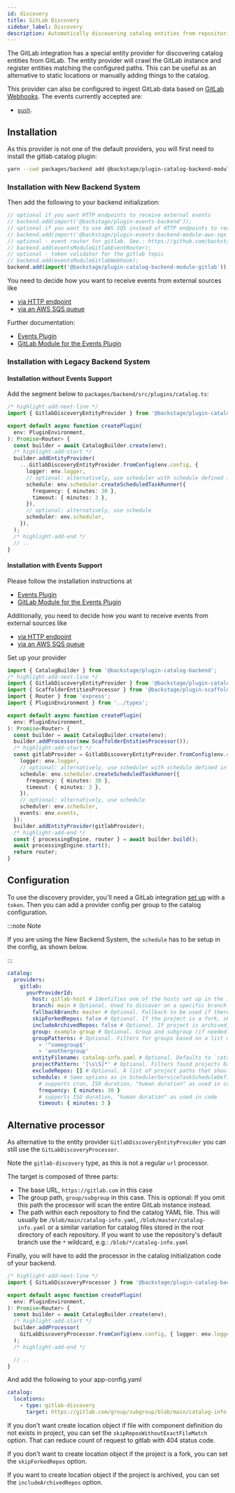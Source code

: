 ```yaml
---
id: discovery
title: GitLab Discovery
sidebar_label: Discovery
description: Automatically discovering catalog entities from repositories in GitLab
---
```


The GitLab integration has a special entity provider for discovering catalog
entities from GitLab. The entity provider will crawl the GitLab instance and register
entities matching the configured paths. This can be useful as an alternative to
static locations or manually adding things to the catalog.

This provider can also be configured to ingest GitLab data based on [GitLab Webhooks](https://docs.gitlab.com/ee/user/project/integrations/webhooks.html#configure-a-webhook-in-gitlab). The events currently accepted are:

- [`push`](https://docs.gitlab.com/ee/user/project/integrations/webhook_events.html#push-events).

## Installation

As this provider is not one of the default providers, you will first need to install
the gitlab catalog plugin:

```bash title="From your Backstage root directory"
yarn --cwd packages/backend add @backstage/plugin-catalog-backend-module-gitlab
```

### Installation with New Backend System

Then add the following to your backend initialization:

```ts title="packages/backend/src/index.ts
// optional if you want HTTP endpoints to receive external events
// backend.add(import('@backstage/plugin-events-backend'));
// optional if you want to use AWS SQS instead of HTTP endpoints to receive external events
// backend.add(import('@backstage/plugin-events-backend-module-aws-sqs'));
// optional - event router for gitlab. See.: https://github.com/backstage/backstage/blob/master/plugins/events-backend-module-gitlab/README.md
// backend.add(eventsModuleGitlabEventRouter);
// optional - token validator for the gitlab topic
// backend.add(eventsModuleGitlabWebhook);
backend.add(import('@backstage/plugin-catalog-backend-module-gitlab'));
```

You need to decide how you want to receive events from external sources like

- [via HTTP endpoint](https://github.com/backstage/backstage/blob/master/plugins/events-backend/README.md#configuration)
- [via an AWS SQS queue](https://github.com/backstage/backstage/tree/master/plugins/events-backend-module-aws-sqs/README.md)

Further documentation:

- [Events Plugin](https://github.com/backstage/backstage/tree/master/plugins/events-backend/README.md)
- [GitLab Module for the Events Plugin](https://github.com/backstage/backstage/blob/master/plugins/events-backend-module-gitlab/README.md)

### Installation with Legacy Backend System

#### Installation without Events Support

Add the segment below to `packages/backend/src/plugins/catalog.ts`:

```ts title="packages/backend/src/plugins/catalog.ts"
/* highlight-add-next-line */
import { GitlabDiscoveryEntityProvider } from '@backstage/plugin-catalog-backend-module-gitlab';

export default async function createPlugin(
  env: PluginEnvironment,
): Promise<Router> {
  const builder = await CatalogBuilder.create(env);
  /* highlight-add-start */
  builder.addEntityProvider(
    ...GitlabDiscoveryEntityProvider.fromConfig(env.config, {
      logger: env.logger,
      // optional: alternatively, use scheduler with schedule defined in app-config.yaml
      schedule: env.scheduler.createScheduledTaskRunner({
        frequency: { minutes: 30 },
        timeout: { minutes: 3 },
      }),
      // optional: alternatively, use schedule
      scheduler: env.scheduler,
    }),
  );
  /* highlight-add-end */
  // ..
}
```

#### Installation with Events Support

Please follow the installation instructions at

- [Events Plugin](https://github.com/backstage/backstage/tree/master/plugins/events-backend/README.md)
- [GitLab Module for the Events Plugin](https://github.com/backstage/backstage/blob/master/plugins/events-backend-module-gitlab/README.md)

Additionally, you need to decide how you want to receive events from external sources like

- [via HTTP endpoint](https://github.com/backstage/backstage/tree/master/plugins/events-backend/README.md)
- [via an AWS SQS queue](https://github.com/backstage/backstage/tree/master/plugins/events-backend-module-aws-sqs/README.md)

Set up your provider

```ts title="packages/backend/src/plugins/catalog.ts"
import { CatalogBuilder } from '@backstage/plugin-catalog-backend';
/* highlight-add-next-line */
import { GitlabDiscoveryEntityProvider } from '@backstage/plugin-catalog-backend-module-gitlab';
import { ScaffolderEntitiesProcessor } from '@backstage/plugin-scaffolder-backend';
import { Router } from 'express';
import { PluginEnvironment } from '../types';

export default async function createPlugin(
  env: PluginEnvironment,
): Promise<Router> {
  const builder = await CatalogBuilder.create(env);
  builder.addProcessor(new ScaffolderEntitiesProcessor());
  /* highlight-add-start */
  const gitlabProvider = GitlabDiscoveryEntityProvider.fromConfig(env.config, {
    logger: env.logger,
    // optional: alternatively, use scheduler with schedule defined in app-config.yaml
    schedule: env.scheduler.createScheduledTaskRunner({
      frequency: { minutes: 30 },
      timeout: { minutes: 3 },
    }),
    // optional: alternatively, use schedule
    scheduler: env.scheduler,
    events: env.events,
  });
  builder.addEntityProvider(gitlabProvider);
  /* highlight-add-end */
  const { processingEngine, router } = await builder.build();
  await processingEngine.start();
  return router;
}
```

## Configuration

To use the discovery provider, you'll need a GitLab integration
[set up](locations.md) with a `token`. Then you can add a provider config per group
to the catalog configuration.

:::note Note

If you are using the New Backend System, the `schedule` has to be setup in the config, as shown below.

:::

```yaml title="app-config.yaml"
catalog:
  providers:
    gitlab:
      yourProviderId:
        host: gitlab-host # Identifies one of the hosts set up in the integrations
        branch: main # Optional. Used to discover on a specific branch
        fallbackBranch: master # Optional. Fallback to be used if there is no default branch configured at the Gitlab repository. It is only used, if `branch` is undefined. Uses `master` as default
        skipForkedRepos: false # Optional. If the project is a fork, skip repository
        includeArchivedRepos: false # Optional. If project is archived, include repository
        group: example-group # Optional. Group and subgroup (if needed) to look for repositories. If not present the whole instance will be scanned
        groupPatterns: # Optional. Filters for groups based on a list of RegEx. Default, no filters.
          - '^somegroup$'
          - 'anothergroup'
        entityFilename: catalog-info.yaml # Optional. Defaults to `catalog-info.yaml`
        projectPattern: '[\s\S]*' # Optional. Filters found projects based on provided pattern. Defaults to `[\s\S]*`, which means to not filter anything
        excludeRepos: [] # Optional. A list of project paths that should be excluded from discovery, e.g. group/subgroup/repo. Should not start or end with a slash.
        schedule: # Same options as in SchedulerServiceTaskScheduleDefinition. Optional for the Legacy Backend System
          # supports cron, ISO duration, "human duration" as used in code
          frequency: { minutes: 30 }
          # supports ISO duration, "human duration" as used in code
          timeout: { minutes: 3 }
```

## Alternative processor

As alternative to the entity provider `GitlabDiscoveryEntityProvider`
you can still use the `GitLabDiscoveryProcessor`.

Note the `gitlab-discovery` type, as this is not a regular `url` processor.

The target is composed of three parts:

- The base URL, `https://gitlab.com` in this case
- The group path, `group/subgroup` in this case. This is optional: If you omit
  this path the processor will scan the entire GitLab instance instead.
- The path within each repository to find the catalog YAML file. This will
  usually be `/blob/main/catalog-info.yaml`, `/blob/master/catalog-info.yaml` or
  a similar variation for catalog files stored in the root directory of each
  repository. If you want to use the repository's default branch use the `*`
  wildcard, e.g.: `/blob/*/catalog-info.yaml`

Finally, you will have to add the processor in the catalog initialization code
of your backend.

```ts title="packages/backend/src/plugins/catalog.ts"
/* highlight-add-next-line */
import { GitLabDiscoveryProcessor } from '@backstage/plugin-catalog-backend-module-gitlab';

export default async function createPlugin(
  env: PluginEnvironment,
): Promise<Router> {
  const builder = await CatalogBuilder.create(env);
  /* highlight-add-start */
  builder.addProcessor(
    GitLabDiscoveryProcessor.fromConfig(env.config, { logger: env.logger }),
  );
  /* highlight-add-end */

  // ..
}
```

And add the following to your app-config.yaml

```yaml
catalog:
  locations:
    - type: gitlab-discovery
      target: https://gitlab.com/group/subgroup/blob/main/catalog-info.yaml
```

If you don't want create location object if file with component definition do not exists in project, you can set the `skipReposWithoutExactFileMatch` option. That can reduce count of request to gitlab with 404 status code.

If you don't want to create location object if the project is a fork, you can set the `skipForkedRepos` option.

If you want to create location object if the project is archived, you can set the `includeArchivedRepos` option.
